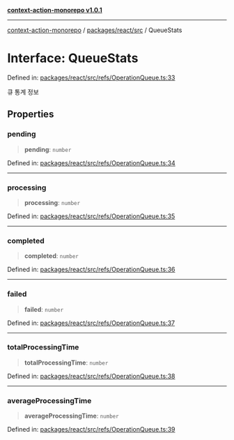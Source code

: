 [**context-action-monorepo v1.0.1**](../../../../README.md)

***

[context-action-monorepo](../../../../README.md) / [packages/react/src](../README.md) / QueueStats

# Interface: QueueStats

Defined in: [packages/react/src/refs/OperationQueue.ts:33](https://github.com/mineclover/context-action/blob/cd08d4e3b87a65a1296f2b120f18fcabd78f2914/packages/react/src/refs/OperationQueue.ts#L33)

큐 통계 정보

## Properties

### pending

> **pending**: `number`

Defined in: [packages/react/src/refs/OperationQueue.ts:34](https://github.com/mineclover/context-action/blob/cd08d4e3b87a65a1296f2b120f18fcabd78f2914/packages/react/src/refs/OperationQueue.ts#L34)

***

### processing

> **processing**: `number`

Defined in: [packages/react/src/refs/OperationQueue.ts:35](https://github.com/mineclover/context-action/blob/cd08d4e3b87a65a1296f2b120f18fcabd78f2914/packages/react/src/refs/OperationQueue.ts#L35)

***

### completed

> **completed**: `number`

Defined in: [packages/react/src/refs/OperationQueue.ts:36](https://github.com/mineclover/context-action/blob/cd08d4e3b87a65a1296f2b120f18fcabd78f2914/packages/react/src/refs/OperationQueue.ts#L36)

***

### failed

> **failed**: `number`

Defined in: [packages/react/src/refs/OperationQueue.ts:37](https://github.com/mineclover/context-action/blob/cd08d4e3b87a65a1296f2b120f18fcabd78f2914/packages/react/src/refs/OperationQueue.ts#L37)

***

### totalProcessingTime

> **totalProcessingTime**: `number`

Defined in: [packages/react/src/refs/OperationQueue.ts:38](https://github.com/mineclover/context-action/blob/cd08d4e3b87a65a1296f2b120f18fcabd78f2914/packages/react/src/refs/OperationQueue.ts#L38)

***

### averageProcessingTime

> **averageProcessingTime**: `number`

Defined in: [packages/react/src/refs/OperationQueue.ts:39](https://github.com/mineclover/context-action/blob/cd08d4e3b87a65a1296f2b120f18fcabd78f2914/packages/react/src/refs/OperationQueue.ts#L39)
